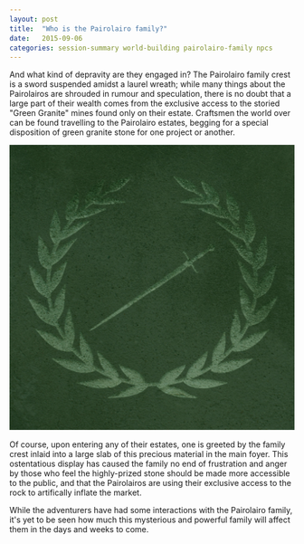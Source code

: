 ```yaml
---
layout: post
title:  "Who is the Pairolairo family?"
date:   2015-09-06
categories: session-summary world-building pairolairo-family npcs
---
```


And what kind of depravity are they engaged in? The Pairolairo family crest is a sword suspended amidst a laurel wreath; while many things about the Pairolairos are shrouded in rumour and speculation, there is no doubt that a large part of their wealth comes from the exclusive access to the storied "Green Granite" mines found only on their estate. Craftsmen the world over can be found travelling to the Pairolairo estates, begging for a special disposition of green granite stone for one project or another.

![Pairolairo Family Crest](/assets/Pairolairo_Family_Crest.jpg)

Of course, upon entering any of their estates, one is greeted by the family crest inlaid into a large slab of this precious material in the main foyer. This ostentatious display has caused the family no end of frustration and anger by those who feel the highly-prized stone should be made more accessible to the public, and that the Pairolairos are using their exclusive access to the rock to artifically inflate the market.

While the adventurers have had some interactions with the Pairolairo family, it's yet to be seen how much this mysterious and powerful family will affect them in the days and weeks to come.
